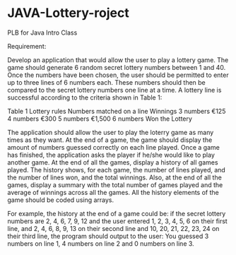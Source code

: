 # JAVA-Lottery-roject
PLB for Java Intro Class

Requirement:

Develop an application that would allow the user to play a lottery game.
The game should generate 6 random secret lottery numbers between 1 and 40. Once the
numbers have been chosen, the user should be permitted to enter up to three lines of 6 numbers
each. These numbers should then be compared to the secret lottery numbers one line at a time.
A lottery line is successful according to the criteria shown in Table 1:

Table 1 Lottery rules
Numbers matched on a line Winnings
3 numbers €125
4 numbers €300
5 numbers €1,500
6 numbers Won the Lottery

The application should allow the user to play the loterry game as many times as they want.
At the end of a game, the game should display the amount of numbers guessed correctly on each
line played. Once a game has finished, the application asks the player if he/she would like to play
another game. At the end of all the games, display a history of all games played. The history
shows, for each game, the number of lines played, and the number of lines won, and the total
winnings. Also, at the end of all the games, display a summary with the total number of games
played and the average of winnings across all the games. All the history elements of the game
should be coded using arrays.

For example, the history at the end of a game could be: if the secret lottery numbers are 2, 4, 6,
7, 9, 12 and the user entered 1, 2, 3, 4, 5, 6 on their first line, and 2, 4, 6, 8, 9, 13 on their second
line and 10, 20, 21, 22, 23, 24 on their third line, the program should output to the user: You
guessed 3 numbers on line 1, 4 numbers on line 2 and 0 numbers on line 3.
